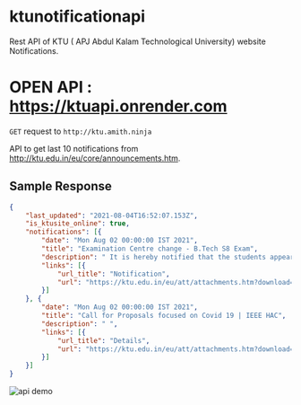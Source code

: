 # ktunotificationapi
Rest API of KTU ( APJ Abdul Kalam Technological University) website Notifications.

# OPEN API : https://ktuapi.onrender.com

`GET` request to `http://ktu.amith.ninja`


 API to get last 10 notifications from http://ktu.edu.in/eu/core/announcements.htm.



## Sample Response 

```json
{
    "last_updated": "2021-08-04T16:52:07.153Z",
    "is_ktusite_online": true,
    "notifications": [{
        "date": "Mon Aug 02 00:00:00 IST 2021",
        "title": "Examination Centre change - B.Tech S8 Exam",
        "description": " It is hereby notified that the students appearing for B.Tech S8 (S) Exam Aug 2021 can apply for change of exam centre through student login in KTU portal from 06-08-2021, Friday to 08-08-2021, Sunday.",
        "links": [{
            "url_title": "Notification",
            "url": "https://ktu.edu.in/eu/att/attachments.htm?download=file&id=NNNZcKrNUALDlhpKrKbc4b2C6PQSJTfGx2c4iTCuWz4%3D&announcementId=1DSWCmhKJi94VznvF7kAtc1%2FPOVuTgtPh3JzhKrzvTM%3D&fileName=Notif-Centrechange-B.TechS8Ag21.pdf&downloadType=nNDt6dzJ%2BfnXQwzFnzgtuRUbGLtfsg1U1B0rZqbRytc%3D"
        }]
    }, {
        "date": "Mon Aug 02 00:00:00 IST 2021",
        "title": "Call for Proposals focused on Covid 19 | IEEE HAC",
        "description": " ",
        "links": [{
            "url_title": "Details",
            "url": "https://ktu.edu.in/eu/att/attachments.htm?download=file&id=2bSqayAbe5WmrVrFTBAPK87GN4Z4QaFm9Rz4x5bBFfQ%3D&announcementId=Ecl%2Fn1z2SJwD%2Bek6dcmQTH5EjDcsKAxC4iPBGjqdjLQ%3D&fileName=IEEE-HAC-SIGHT-Projects-CfP-COV2.pdf&downloadType=EBorSgqBrewIKUNzm5ZoEHMeqKiGOPkj6PfYq04n5jk%3D"
        }]
    }]
}
```
![api demo](https://media.discordapp.net/attachments/713261163936481343/872526255784886403/unknown.png)
